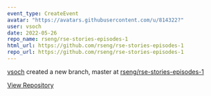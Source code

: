 ```yaml
---
event_type: CreateEvent
avatar: "https://avatars.githubusercontent.com/u/814322?"
user: vsoch
date: 2022-05-26
repo_name: rseng/rse-stories-episodes-1
html_url: https://github.com/rseng/rse-stories-episodes-1
repo_url: https://github.com/rseng/rse-stories-episodes-1
---
```


<a href='https://github.com/vsoch' target='_blank'>vsoch</a> created a new branch, master at <a href='https://github.com/rseng/rse-stories-episodes-1' target='_blank'>rseng/rse-stories-episodes-1</a>

<a href='https://github.com/rseng/rse-stories-episodes-1' target='_blank'>View Repository</a>